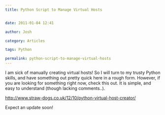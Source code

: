 ```yaml
---
title: Python Script to Manage Virtual Hosts


date: 2011-01-04 12:41

author: Josh

category: Articles

tags: Python

permalink: python-script-to-manage-virtual-hosts
---
```


I am sick of manually creating virtual hosts! So I will turn to my
trusty Python skills, and have something out pretty quick here in a
rough form. However, if you are looking for something right now, check
this out. It is simple, and easy to understand (though lacking
comments..).

<http://www.straw-dogs.co.uk/12/10/python-virtual-host-creator/>

Expect an update soon!

